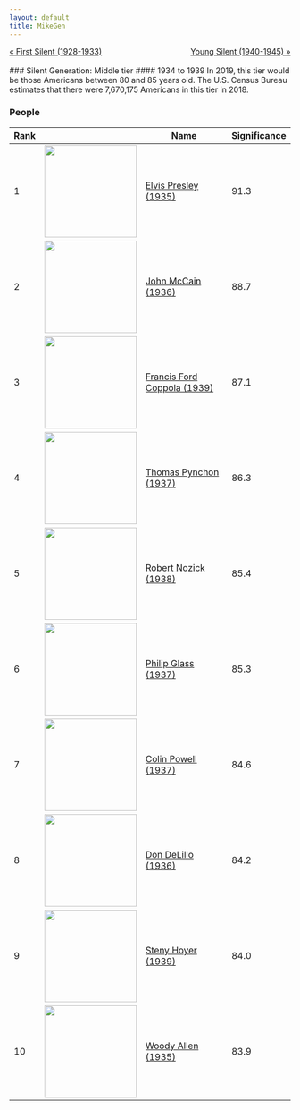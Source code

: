 ```yaml
---
layout: default
title: MikeGen
---
```

<div style="overflow: hidden"><a href="/mike-gen/generations/silent-first.html" class="previous" style="float: left !important">&laquo; First Silent (1928-1933)</a><a href="/mike-gen/generations/silent-young.html" class="next" style="float: right !important">Young Silent (1940-1945) &raquo;</a></div>
<br>
### Silent Generation: Middle tier
#### 1934 to 1939
In 2019, this tier would be those Americans between 80 and 85 years old. The U.S. Census Bureau estimates that there were 7,670,175 Americans in this tier in 2018. 

### People

Rank |     | Name                               | Significance 
---- | --- | ---------------------------------- | -------- 
1    | <img src="https://upload.wikimedia.org/wikipedia/commons/9/99/Elvis_Presley_promoting_Jailhouse_Rock.jpg" width="165" /> | [Elvis Presley (1935)](https://en.wikipedia.org/wiki/Elvis_Presley) | 91.3
2    | <img src="https://upload.wikimedia.org/wikipedia/commons/e/e1/John_McCain_official_portrait_2009.jpg" width="165" /> | [John McCain (1936)](https://en.wikipedia.org/wiki/John_McCain) | 88.7
3    | <img src="https://upload.wikimedia.org/wikipedia/commons/0/05/Francis_Ford_Coppola_2011_CC.jpg" width="165" /> | [Francis Ford Coppola (1939)](https://en.wikipedia.org/wiki/Francis_Ford_Coppola) | 87.1
4    | <img src="" width="165" /> | [Thomas Pynchon (1937)](https://en.wikipedia.org/wiki/Thomas_Pynchon) | 86.3
5    | <img src="https://upload.wikimedia.org/wikipedia/en/1/1d/Robert_nozick.jpg" width="165" /> | [Robert Nozick (1938)](https://en.wikipedia.org/wiki/Robert_Nozick) | 85.4
6    | <img src="https://upload.wikimedia.org/wikipedia/commons/f/f5/Philip_Glass_in_Florence%2C_Italy_-_1993.jpg" width="165" /> | [Philip Glass (1937)](https://en.wikipedia.org/wiki/Philip_Glass) | 85.3
7    | <img src="https://upload.wikimedia.org/wikipedia/commons/2/22/Colin_Powell_official_Secretary_of_State_photo.jpg" width="165" /> | [Colin Powell (1937)](https://en.wikipedia.org/wiki/Colin_Powell) | 84.6
8    | <img src="https://upload.wikimedia.org/wikipedia/commons/0/06/Don_delillo_nyc_02-cropped.jpg" width="165" /> | [Don DeLillo (1936)](https://en.wikipedia.org/wiki/Don_DeLillo) | 84.2
9    | <img src="https://upload.wikimedia.org/wikipedia/commons/e/e0/Steny_Hoyer%2C_official_photo_as_Whip.jpg" width="165" /> | [Steny Hoyer (1939)](https://en.wikipedia.org/wiki/Steny_Hoyer) | 84.0
10    | <img src="https://upload.wikimedia.org/wikipedia/commons/8/89/Woody_Allen_Cannes_2016.jpg" width="165" /> | [Woody Allen (1935)](https://en.wikipedia.org/wiki/Woody_Allen) | 83.9



